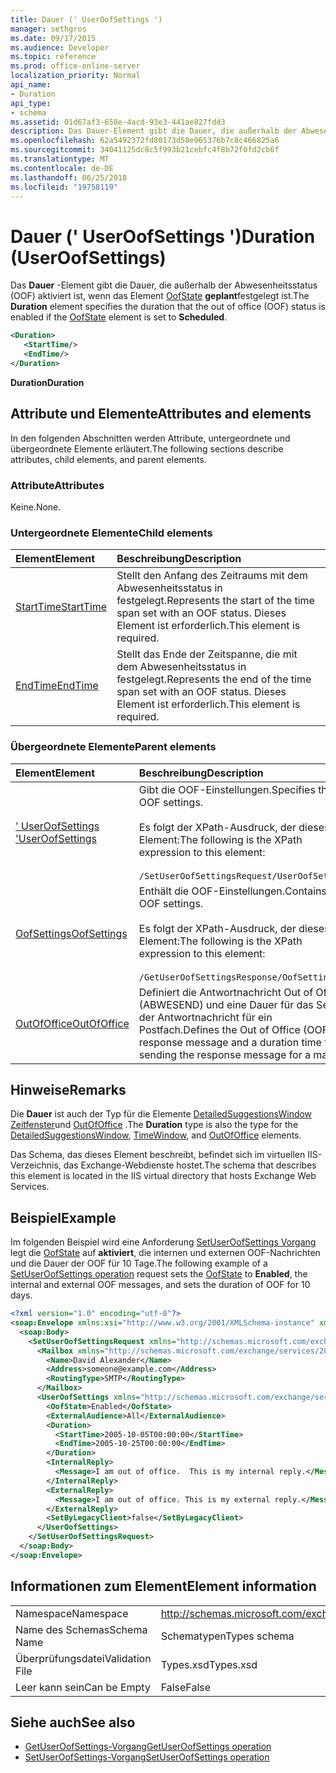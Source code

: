 ```yaml
---
title: Dauer (' UserOofSettings ')
manager: sethgros
ms.date: 09/17/2015
ms.audience: Developer
ms.topic: reference
ms.prod: office-online-server
localization_priority: Normal
api_name:
- Duration
api_type:
- schema
ms.assetid: 01d67af3-658e-4acd-93e3-441ae827fdd3
description: Das Dauer-Element gibt die Dauer, die außerhalb der Abwesenheitsstatus (OOF) aktiviert ist, wenn das Element OofState auf geplante Tasks festgelegt ist.
ms.openlocfilehash: 62a5492372fd80173d58e965376b7c8c466825a6
ms.sourcegitcommit: 34041125dc8c5f993b21cebfc4f8b72f0fd2cb6f
ms.translationtype: MT
ms.contentlocale: de-DE
ms.lasthandoff: 06/25/2018
ms.locfileid: "19758119"
---
```

# <a name="duration-useroofsettings"></a><span data-ttu-id="0e45f-103">Dauer (' UserOofSettings ')</span><span class="sxs-lookup"><span data-stu-id="0e45f-103">Duration (UserOofSettings)</span></span>

<span data-ttu-id="0e45f-104">Das **Dauer** -Element gibt die Dauer, die außerhalb der Abwesenheitsstatus (OOF) aktiviert ist, wenn das Element [OofState](oofstate.md) **geplant**festgelegt ist.</span><span class="sxs-lookup"><span data-stu-id="0e45f-104">The **Duration** element specifies the duration that the out of office (OOF) status is enabled if the [OofState](oofstate.md) element is set to **Scheduled**.</span></span>
  
```XML
<Duration>
   <StartTime/>
   <EndTime/> 
</Duration>
```

 <span data-ttu-id="0e45f-105">**Duration**</span><span class="sxs-lookup"><span data-stu-id="0e45f-105">**Duration**</span></span>
## <a name="attributes-and-elements"></a><span data-ttu-id="0e45f-106">Attribute und Elemente</span><span class="sxs-lookup"><span data-stu-id="0e45f-106">Attributes and elements</span></span>

<span data-ttu-id="0e45f-107">In den folgenden Abschnitten werden Attribute, untergeordnete und übergeordnete Elemente erläutert.</span><span class="sxs-lookup"><span data-stu-id="0e45f-107">The following sections describe attributes, child elements, and parent elements.</span></span>
  
### <a name="attributes"></a><span data-ttu-id="0e45f-108">Attribute</span><span class="sxs-lookup"><span data-stu-id="0e45f-108">Attributes</span></span>

<span data-ttu-id="0e45f-109">Keine.</span><span class="sxs-lookup"><span data-stu-id="0e45f-109">None.</span></span>
  
### <a name="child-elements"></a><span data-ttu-id="0e45f-110">Untergeordnete Elemente</span><span class="sxs-lookup"><span data-stu-id="0e45f-110">Child elements</span></span>

|<span data-ttu-id="0e45f-111">**Element**</span><span class="sxs-lookup"><span data-stu-id="0e45f-111">**Element**</span></span>|<span data-ttu-id="0e45f-112">**Beschreibung**</span><span class="sxs-lookup"><span data-stu-id="0e45f-112">**Description**</span></span>|
|:-----|:-----|
|[<span data-ttu-id="0e45f-113">StartTime</span><span class="sxs-lookup"><span data-stu-id="0e45f-113">StartTime</span></span>](starttime.md) <br/> |<span data-ttu-id="0e45f-114">Stellt den Anfang des Zeitraums mit dem Abwesenheitsstatus in festgelegt.</span><span class="sxs-lookup"><span data-stu-id="0e45f-114">Represents the start of the time span set with an OOF status.</span></span> <span data-ttu-id="0e45f-115">Dieses Element ist erforderlich.</span><span class="sxs-lookup"><span data-stu-id="0e45f-115">This element is required.</span></span>  <br/> |
|[<span data-ttu-id="0e45f-116">EndTime</span><span class="sxs-lookup"><span data-stu-id="0e45f-116">EndTime</span></span>](endtime.md) <br/> |<span data-ttu-id="0e45f-117">Stellt das Ende der Zeitspanne, die mit dem Abwesenheitsstatus in festgelegt.</span><span class="sxs-lookup"><span data-stu-id="0e45f-117">Represents the end of the time span set with an OOF status.</span></span> <span data-ttu-id="0e45f-118">Dieses Element ist erforderlich.</span><span class="sxs-lookup"><span data-stu-id="0e45f-118">This element is required.</span></span>  <br/> |
   
### <a name="parent-elements"></a><span data-ttu-id="0e45f-119">Übergeordnete Elemente</span><span class="sxs-lookup"><span data-stu-id="0e45f-119">Parent elements</span></span>

|<span data-ttu-id="0e45f-120">**Element**</span><span class="sxs-lookup"><span data-stu-id="0e45f-120">**Element**</span></span>|<span data-ttu-id="0e45f-121">**Beschreibung**</span><span class="sxs-lookup"><span data-stu-id="0e45f-121">**Description**</span></span>|
|:-----|:-----|
|[<span data-ttu-id="0e45f-122">' UserOofSettings '</span><span class="sxs-lookup"><span data-stu-id="0e45f-122">UserOofSettings</span></span>](useroofsettings.md) <br/> |<span data-ttu-id="0e45f-123">Gibt die OOF-Einstellungen.</span><span class="sxs-lookup"><span data-stu-id="0e45f-123">Specifies the OOF settings.</span></span>  <br/><br/><span data-ttu-id="0e45f-124">Es folgt der XPath-Ausdruck, der dieses Element:</span><span class="sxs-lookup"><span data-stu-id="0e45f-124">The following is the XPath expression to this element:</span></span><br/><br/>`/SetUserOofSettingsRequest/UserOofSettings` <br/> |
|[<span data-ttu-id="0e45f-125">OofSettings</span><span class="sxs-lookup"><span data-stu-id="0e45f-125">OofSettings</span></span>](oofsettings.md) <br/> |<span data-ttu-id="0e45f-126">Enthält die OOF-Einstellungen.</span><span class="sxs-lookup"><span data-stu-id="0e45f-126">Contains the OOF settings.</span></span><br/><br/><span data-ttu-id="0e45f-127">Es folgt der XPath-Ausdruck, der dieses Element:</span><span class="sxs-lookup"><span data-stu-id="0e45f-127">The following is the XPath expression to this element:</span></span><br/><br/>`/GetUserOofSettingsResponse/OofSettings` <br/> |
|[<span data-ttu-id="0e45f-128">OutOfOffice</span><span class="sxs-lookup"><span data-stu-id="0e45f-128">OutOfOffice</span></span>](outofoffice.md) <br/> |<span data-ttu-id="0e45f-129">Definiert die Antwortnachricht Out of Office (ABWESEND) und eine Dauer für das Senden der Antwortnachricht für ein Postfach.</span><span class="sxs-lookup"><span data-stu-id="0e45f-129">Defines the Out of Office (OOF) response message and a duration time for sending the response message for a mailbox.</span></span>  <br/> |
   
## <a name="remarks"></a><span data-ttu-id="0e45f-130">Hinweise</span><span class="sxs-lookup"><span data-stu-id="0e45f-130">Remarks</span></span>

<span data-ttu-id="0e45f-131">Die **Dauer** ist auch der Typ für die Elemente [DetailedSuggestionsWindow](detailedsuggestionswindow.md) [Zeitfenster](timewindow.md)und [OutOfOffice](outofoffice.md) .</span><span class="sxs-lookup"><span data-stu-id="0e45f-131">The **Duration** type is also the type for the [DetailedSuggestionsWindow](detailedsuggestionswindow.md), [TimeWindow](timewindow.md), and [OutOfOffice](outofoffice.md) elements.</span></span> 
  
<span data-ttu-id="0e45f-132">Das Schema, das dieses Element beschreibt, befindet sich im virtuellen IIS-Verzeichnis, das Exchange-Webdienste hostet.</span><span class="sxs-lookup"><span data-stu-id="0e45f-132">The schema that describes this element is located in the IIS virtual directory that hosts Exchange Web Services.</span></span>
  
## <a name="example"></a><span data-ttu-id="0e45f-133">Beispiel</span><span class="sxs-lookup"><span data-stu-id="0e45f-133">Example</span></span>

<span data-ttu-id="0e45f-134">Im folgenden Beispiel wird eine Anforderung [SetUserOofSettings Vorgang](setuseroofsettings-operation.md) legt die [OofState](oofstate.md) auf **aktiviert**, die internen und externen OOF-Nachrichten und die Dauer der OOF für 10 Tage.</span><span class="sxs-lookup"><span data-stu-id="0e45f-134">The following example of a [SetUserOofSettings operation](setuseroofsettings-operation.md) request sets the [OofState](oofstate.md) to **Enabled**, the internal and external OOF messages, and sets the duration of OOF for 10 days.</span></span>
  
```XML
<?xml version="1.0" encoding="utf-8"?>
<soap:Envelope xmlns:xsi="http://www.w3.org/2001/XMLSchema-instance" xmlns:xsd="http://www.w3.org/2001/XMLSchema" xmlns:soap="http://schemas.xmlsoap.org/soap/envelope/">
  <soap:Body>
    <SetUserOofSettingsRequest xmlns="http://schemas.microsoft.com/exchange/services/2006/messages">
      <Mailbox xmlns="http://schemas.microsoft.com/exchange/services/2006/types">
        <Name>David Alexander</Name>
        <Address>someone@example.com</Address>
        <RoutingType>SMTP</RoutingType>
      </Mailbox>
      <UserOofSettings xmlns="http://schemas.microsoft.com/exchange/services/2006/types">
        <OofState>Enabled</OofState>
        <ExternalAudience>All</ExternalAudience>
        <Duration>
          <StartTime>2005-10-05T00:00:00</StartTime>
          <EndTime>2005-10-25T00:00:00</EndTime>
        </Duration>
        <InternalReply>
          <Message>I am out of office.  This is my internal reply.</Message>
        </InternalReply>
        <ExternalReply>
          <Message>I am out of office. This is my external reply.</Message>
        </ExternalReply>
        <SetByLegacyClient>false</SetByLegacyClient>
      </UserOofSettings>
    </SetUserOofSettingsRequest>
  </soap:Body>
</soap:Envelope>
```

## <a name="element-information"></a><span data-ttu-id="0e45f-135">Informationen zum Element</span><span class="sxs-lookup"><span data-stu-id="0e45f-135">Element information</span></span>

|||
|:-----|:-----|
|<span data-ttu-id="0e45f-136">Namespace</span><span class="sxs-lookup"><span data-stu-id="0e45f-136">Namespace</span></span>  <br/> |http://schemas.microsoft.com/exchange/services/2006/types  <br/> |
|<span data-ttu-id="0e45f-137">Name des Schemas</span><span class="sxs-lookup"><span data-stu-id="0e45f-137">Schema Name</span></span>  <br/> |<span data-ttu-id="0e45f-138">Schematypen</span><span class="sxs-lookup"><span data-stu-id="0e45f-138">Types schema</span></span>  <br/> |
|<span data-ttu-id="0e45f-139">Überprüfungsdatei</span><span class="sxs-lookup"><span data-stu-id="0e45f-139">Validation File</span></span>  <br/> |<span data-ttu-id="0e45f-140">Types.xsd</span><span class="sxs-lookup"><span data-stu-id="0e45f-140">Types.xsd</span></span>  <br/> |
|<span data-ttu-id="0e45f-141">Leer kann sein</span><span class="sxs-lookup"><span data-stu-id="0e45f-141">Can be Empty</span></span>  <br/> |<span data-ttu-id="0e45f-142">False</span><span class="sxs-lookup"><span data-stu-id="0e45f-142">False</span></span>  <br/> |
   
## <a name="see-also"></a><span data-ttu-id="0e45f-143">Siehe auch</span><span class="sxs-lookup"><span data-stu-id="0e45f-143">See also</span></span>

- [<span data-ttu-id="0e45f-144">GetUserOofSettings-Vorgang</span><span class="sxs-lookup"><span data-stu-id="0e45f-144">GetUserOofSettings operation</span></span>](getuseroofsettings-operation.md)  
- [<span data-ttu-id="0e45f-145">SetUserOofSettings-Vorgang</span><span class="sxs-lookup"><span data-stu-id="0e45f-145">SetUserOofSettings operation</span></span>](setuseroofsettings-operation.md)

